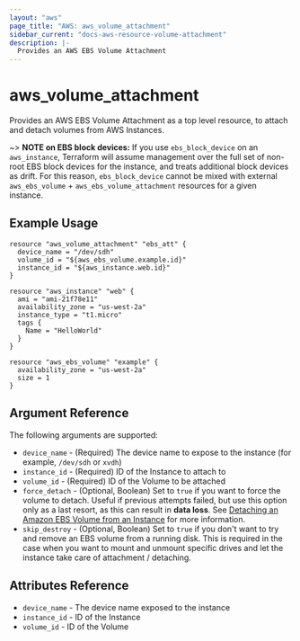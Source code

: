 ```yaml
---
layout: "aws"
page_title: "AWS: aws_volume_attachment"
sidebar_current: "docs-aws-resource-volume-attachment"
description: |-
  Provides an AWS EBS Volume Attachment
---
```


# aws\_volume\_attachment

Provides an AWS EBS Volume Attachment as a top level resource, to attach and
detach volumes from AWS Instances.

~> **NOTE on EBS block devices:** If you use `ebs_block_device` on an `aws_instance`, Terraform will assume management over the full set of non-root EBS block devices for the instance, and treats additional block devices as drift. For this reason, `ebs_block_device` cannot be mixed with external `aws_ebs_volume` + `aws_ebs_volume_attachment` resources for a given instance.

## Example Usage

```
resource "aws_volume_attachment" "ebs_att" {
  device_name = "/dev/sdh"
  volume_id = "${aws_ebs_volume.example.id}"
  instance_id = "${aws_instance.web.id}"
}

resource "aws_instance" "web" {
  ami = "ami-21f78e11"
  availability_zone = "us-west-2a"
  instance_type = "t1.micro"
  tags {
    Name = "HelloWorld"
  }
}

resource "aws_ebs_volume" "example" {
  availability_zone = "us-west-2a"
  size = 1
}
```

## Argument Reference

The following arguments are supported:

* `device_name` - (Required) The device name to expose to the instance (for 
example, `/dev/sdh` or `xvdh`)
* `instance_id` - (Required) ID of the Instance to attach to
* `volume_id` - (Required) ID of the Volume to be attached
* `force_detach` - (Optional, Boolean) Set to `true` if you want to force the
volume to detach. Useful if previous attempts failed, but use this option only 
as a last resort, as this can result in **data loss**. See 
[Detaching an Amazon EBS Volume from an Instance][1] for more information.
* `skip_destroy` - (Optional, Boolean) Set to `true` if you don't want to
try and remove an EBS volume from a running disk. This is required in the
case when you want to mount and unmount specific drives and let the instance
take care of attachment / detaching.

## Attributes Reference

* `device_name` - The device name exposed to the instance
* `instance_id` - ID of the Instance
* `volume_id` - ID of the Volume 

[1]: https://docs.aws.amazon.com/AWSEC2/latest/UserGuide/ebs-detaching-volume.html
